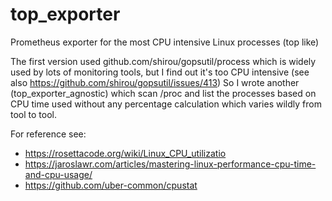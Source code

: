 # top_exporter
Prometheus exporter for the most CPU intensive Linux processes (top like)

The first version used github.com/shirou/gopsutil/process which is widely used by lots of monitoring tools, but I find out it's too CPU intensive (see also https://github.com/shirou/gopsutil/issues/413)
So I wrote another (top_exporter_agnostic) which scan /proc and list the processes based on CPU time used without any percentage calculation which varies wildly from tool to tool.

For reference see:
* https://rosettacode.org/wiki/Linux_CPU_utilizatio
* https://jaroslawr.com/articles/mastering-linux-performance-cpu-time-and-cpu-usage/
* https://github.com/uber-common/cpustat

